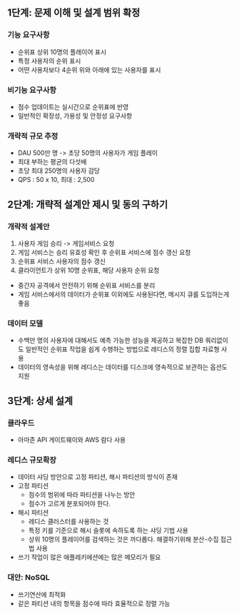 ## 1단계: 문제 이해 및 설계 범위 확정
### 기능 요구사항
- 순위표 상위 10명의 플레이어 표시
- 특정 사용자의 순위 표시
- 어떤 사용자보다 4순위 위와 아래에 있는 사용자를 표시
### 비기능 요구사항
- 점수 업데이트는 실시간으로 순위표에 반영
- 일반적인 확장성, 가용성 및 안정성 요구사항
### 개략적 규모 추정
- DAU 500만 명 -> 초당 50명의 사용자가 게임 플레이
- 최대 부하는 평균의 다섯배
- 초당 최대 250명의 사용자 감당
- QPS : 50 x 10, 최대 : 2,500
## 2단계: 개략적 설계안 제시 및 동의 구하기
### 개략적 설계안
1. 사용자 게임 승리 -> 게임서비스 요청
2. 게임 서비스는 승리 유효성 확인 후 순위표 서비스에 점수 갱신 요청
3. 순위표 서비스 사용자의 점수 갱신
4. 클라이언트가 상위 10명 순위표, 해당 사용자 순위 요청
- 중간자 공격에서 안전하기 위해 순위표 서비스를 분리
- 게임 서비스에서의 데이터가 순위표 이외에도 사용된다면, 메시지 큐를 도입하는게 좋음

### 데이터 모델
- 수백만 명의 사용자에 대해서도 예측 가능한 성능을 제공하고 복잡한 DB 쿼리없이도 일반적인 순위표 작업을 쉽게 수행하는 방법으로 레디스의 정렬 집합 자료형 사용
- 데이터의 영속성을 위해 레디스는 데이터를 디스크에 영속적으로 보관하는 옵션도 지원
## 3단계: 상세 설계
### 클라우드
- 아마존 API 게이트웨이와 AWS 람다 사용
### 레디스 규모확장
- 데이터 샤딩 방안으로 고정 파티션, 해시 파티션의 방식이 존재
- 고정 파티션
	- 점수의 범위에 따라 파티션을 나누는 방안
	- 점수가 고르게 분포되어야 한다.
- 해시 파티션
	- 레디스 클러스터를 사용하는 것
	- 특정 키를 기준으로 해시 슬롯에 속하도록 하는 샤딩 기법 사용
	- 상위 10명의 플레이어를 검색하는 것은 까다롭다. 해결하기위해 분산-수집 접근법 사용
- 쓰기 작업이 많은 애플레키에션에는 많은 메모리가 필요
### 대안: NoSQL
- 쓰기연산에 최적화
- 같은 파티션 내의 항목을 점수에 따라 효율적으로 정렬 가능

